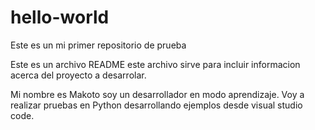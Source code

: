 # hello-world
Este es un mi primer repositorio de prueba

Este es un archivo README este archivo sirve para incluir informacion acerca del proyecto a desarrolar.

Mi nombre es Makoto soy un desarrollador en modo aprendizaje.
Voy a realizar pruebas en Python desarrollando ejemplos desde visual studio code.

